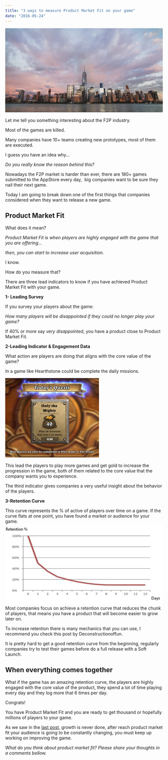 ```yaml
---
title: "3 ways to measure Product Market Fit on your game"
date: "2016-05-24"
---
```


![Product Market Fit on your game](images/photo-1442551382982-e59a4efb3c86-e1464110435235-1024x545.jpg "Product Market Fit on your game")

Let me tell you something interesting about the F2P industry.

Most of the games are killed.

Many companies have 10+ teams creating new prototypes, most of them are executed.

I guess you have an idea why...

_Do you really know the reason behind this?_

Nowadays the F2P market is harder than ever, there are 180+ games submitted to the AppStore every day,  big companies want to be sure they nail their next game.

Today I am going to break down one of the first things that companies considered when they want to release a new game.

## Product Market Fit

What does it mean?

_Product Market Fit is when players are highly engaged with the game that you are offering..._

_then, you can start to increase user acquisition._

I know.

How do you measure that?

There are three lead indicators to know if you have achieved Product Market Fit with your game.

**1- Leading Survey**

If you survey your players about the game:

_How many players will be disappointed if they could no longer play your game?_

If 40% or more say _very disappointed_, you have a product close to Product Market Fit.

**2-Leading Indicator & Engagement Data**

What action are players are doing that aligns with the core value of the game?

In a game like Hearthstone could be complete the daily missions.

![Product Market Fit on your game](images/300px-Todays_quests_only_the_mighty.jpg "Product Market Fit on your game")

This lead the players to play more games and get gold to increase the progression in the game, both of them related to the core value that the company wants you to experience.

The third indicator gives companies a very useful insight about the behavior of the players.

**3-Retention Curve**

This curve represents the % of active of players over time on a game. If the curve flats at one point, you have found a market or audience for your game.![Product Market Fit on your game](images/graph-e1463787043849.jpg "Product Market Fit on your game")Most companies focus on achieve a retention curve that reduces the chunk of players, that means you have a product that will become easier to grow later on.

To increase retention there is many mechanics that you can use, I recommend you check this post by Deconstructionoffun.

It is pretty hard to get a good retention curve from the beginning, regularly companies try to test their games before do a full release with a Soft Launch.

## When everything comes together

What if the game has an amazing retention curve, the players are highly engaged with the core value of the product, they spend a lot of time playing every day and they log more that 6 times per day.

Congrats!

You have Product Market Fit and you are ready to get thousand or hopefully millions of players to your game.

As we saw in the [last post](http://danielgguillen.com/growth-f2p/), growth is never done, after reach product market fit your audience is going to be constantly changing, you must keep up working on improving the game.

_What do you think about product market fit? Please share your thoughts in a comments bellow._
